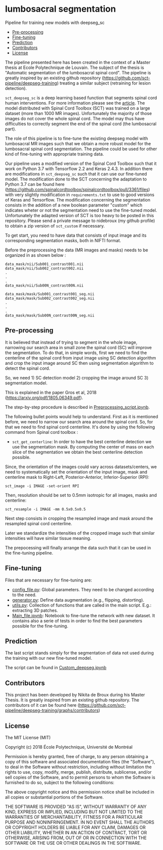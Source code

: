 # lumbosacral segmentation
Pipeline for training new models with deepseg_sc

- [Pre-processing](#pre-processing)
- [Fine-tuning](#fine-tuning)
- [Prediction](#prediction)
- [Contributors](#contributors)
- [License](#license)

The pipeline presented here has been created in the context of a Master thesis at Ecole Polytechnique de Louvain. The subject of the thesis is "Automatic segmentation of the lumbosacral spinal cord". The pipeline is greatly inspired by an existing github repository (https://github.com/sct-pipeline/deepseg-training) treating a similar subject (retraining for lesion detection). 

`sct_deepseg_sc` is a deep learning based function that segments spinal cord human interventions. For more information please see the [article](https://arxiv.org/pdf/1805.06349.pdf). The model distributed with Spinal Cord Toolbox (SCT) was trained on a large dataset (more than 1000 MR images). Unfortunately the majority of those images do not cover the whole spinal cord. The model may thus have difficulties to correctly segment the end of the spinal cord (the lumbosacral part).

The role of this pipeline is to fine-tune the existing deepseg model with lumbosacral MR images such that we obtain a more robust model for the lumbosacral spinal cord segmentation. The pipeline could be used for other kind of fine-tuning with appropriate training data.

Our pipeline uses a modified version of the Spinal Cord Toolbox such that it work on Python 3.7 with Tensorflow 2.2 and Keras 2.4.3. In addition there are modifications in `sct_deepseg_sc` such that it can use our fine-tuned model. The modification done to the SCT concerning the adaptation to Python 3.7 can be found here (https://github.com/spinalcordtoolbox/spinalcordtoolbox/pull/3361/files) with very slightly modification in `requirements.txt` to use to good versions of Keras and Tensorflow.
The modification concerning the segmentation consists in the addition of a new boolean parameter "custom" which indicates wheter or not the segmentation need to use the fine-tuned model. Unfortunately the adapted version of SCT is too heavy to be posted in this repository. Please send a private message to nidebroux (my github profile) to obtain a zip version of `sct_custom` if necessary.

To get start, you need to have data that consists of input image and its corresponding segmentation masks, both in NIFTI format.

Before the preprocessing the data (MR images and masks) needs to be organized in as shown below :

~~~
data_mask/nii/Sub001_contrast001.nii
data_mask/nii/Sub002_contrast002.nii
.
.
.
data_mask/nii/Sub00N_contrast00N.nii

data_mask/mask/Sub001_contrast001_seg.nii
data_mask/mask/Sub002_contrast002_seg.nii
.
.
.
data_mask/mask/Sub00N_contrast00N_seg.nii

~~~


## Pre-processing

It is believed that instead of trying to segment in the whole image, narrowing our search area in small zone the spinal cord (SC) will improve the segmentation. To do that, in simple words, first we need to find the centerline of the spinal cord from input image using SC detection algorithm and crop the input image around SC then using segmentation algorithm to detect the spinal cord.

So, we need 1) SC detection model 2) cropping the image around SC 3) segmentation model.

This is explained in the paper Gros et al, 2018 (https://arxiv.org/pdf/1805.06349.pdf).

The step-by-step procedure is described in [Preprocessing_script.ipynb](https://github.com/nidebroux/lumbosacral_segmentation/scripts/Preprocessing_script.ipynb).


The following bullet points would help to understand. First as it is mentioned before, we need to narrow our search area around the spinal cord. So, for that we need to find spinal cord centerline. It's done by using the following command from Spinal cord toolbox :
- `sct_get_centerline`:   In order to have the best centerline detection we use the segmentation mask. By computing the center of mass on each slice of the segmentation we obtain the best centerline detection possible.


Since, the orientation of the images could vary across datasets/centers, we need to systematically set the orientation of the input image, mask and centerline mask to Right-Left, Posterior-Anterior, Inferior-Superior (RPI):

~~~
sct_image -i IMAGE -set-orient RPI
~~~

Then, resolution should be set to 0.5mm isotropic for all images, masks and centerline:
~~~
sct_resample -i IMAGE -mm 0.5x0.5x0.5
~~~

Next step consists in cropping the resampled image and mask around the resampled spinal cord centerline.


Later we standardize the intensities of the cropped image such that similar intensities will have similar tissue meaning.


The prepocessing will finally arrange the data such that it can be used in the fine-tuning pipeline.

## Fine-tuning
Files that are necessary for fine-tuning are:
- [config_file.py](https://github.com/nidebroux/lumbosacral_segmentation/scripts/config_file.py): Global parameters. They need to be changed according to the need.
- [generator.py](https://github.com/nidebroux/lumbosacral_segmentation/scripts/generator.py): Define data augmentation (e.g., flipping, distorting).
- [utils.py](https://github.com/nidebroux/lumbosacral_segmentation/scripts/utils.py): Collection of functions that are called in the main script. E.g.: extracting 3D patches.
- [Main_file.ipynb](https://github.com/nidebroux/lumbosacral_segmentation/scripts/Main_file.ipynb): Notebook to fine-tune the network with new dataset. It contains also a serie of tests in order to find the best parameters possible for the fine-tuning.


## Prediction

The last script stands simply for the segmentation of data not used during the training with our new fine-tuned model.

The script can be found in [Custom_deepseg.ipynb](https://github.com/nidebroux/lumbosacral_segmentation/scripts/Custom_deepseg.ipynb)

## Contributors
This project has been developed by Nikita de Broux during his Master Thesis.
It is greatly inspired from an existing github repository. The contributors of it can be found here (https://github.com/sct-pipeline/deepseg-training/graphs/contributors)



## License

The MIT License (MIT)

Copyright (c) 2018 École Polytechnique, Université de Montréal

Permission is hereby granted, free of charge, to any person obtaining a copy
of this software and associated documentation files (the "Software"), to deal
in the Software without restriction, including without limitation the rights
to use, copy, modify, merge, publish, distribute, sublicense, and/or sell
copies of the Software, and to permit persons to whom the Software is
furnished to do so, subject to the following conditions:

The above copyright notice and this permission notice shall be included in all
copies or substantial portions of the Software.

THE SOFTWARE IS PROVIDED "AS IS", WITHOUT WARRANTY OF ANY KIND, EXPRESS OR
IMPLIED, INCLUDING BUT NOT LIMITED TO THE WARRANTIES OF MERCHANTABILITY,
FITNESS FOR A PARTICULAR PURPOSE AND NONINFRINGEMENT. IN NO EVENT SHALL THE
AUTHORS OR COPYRIGHT HOLDERS BE LIABLE FOR ANY CLAIM, DAMAGES OR OTHER
LIABILITY, WHETHER IN AN ACTION OF CONTRACT, TORT OR OTHERWISE, ARISING FROM,
OUT OF OR IN CONNECTION WITH THE SOFTWARE OR THE USE OR OTHER DEALINGS IN THE
SOFTWARE.
